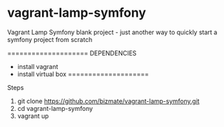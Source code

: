 vagrant-lamp-symfony
====================

Vagrant Lamp Symfony blank project - just another way to quickly start a symfony project from scratch

====================
DEPENDENCIES

- install vagrant
- install virtual box
====================

Steps

1) git clone https://github.com/bizmate/vagrant-lamp-symfony.git
2) cd vagrant-lamp-symfony
3) vagrant up


